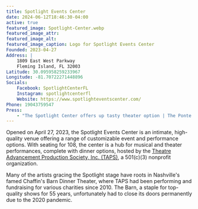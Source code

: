 ```yaml
---
title: Spotlight Events Center
date: 2024-06-12T18:46:30-04:00
active: true
featured_image: Spotlight-Center.webp
featured_image_attr: 
featured_image_alt:
featured_image_caption: Logo for Spotlight Events Center
Founded: 2023-04-27
Address: |
    1809 East West Parkway
    Fleming Island, FL 32003
Latitude: 30.095958259233967
Longitude: -81.70722271448896
Socials:
    Facebook: SpotlightCenterFL
    Instagram: spotlightcenterfl
    Website: https://www.spotlighteventscenter.com/
Phone: 19043759547
Press: 
    - "The Spotlight Center offers up tasty theater option | The Ponte Vedra Recorder": https://pontevedrarecorder.com/stories/the-spotlight-center-offers-up-tasty-theater-option,61442
---
```

Opened on April 27, 2023, the Spotlight Events Center is an intimate, high-quality venue offering a range of customizable event and performance options. With seating for 108, the center is a hub for musical and theater performances, complete with dinner options, hosted by the [Theatre Advancement Production Society, Inc. (TAPS)](/theatres/taps-theatre-advancement-production-society), a 501(c)(3) nonprofit organization.

Many of the artists gracing the Spotlight stage have roots in Nashville's famed Chaffin's Barn Dinner Theater, where TAPS had been performing and fundraising for various charities since 2010. The Barn, a staple for top-quality shows for 55 years, unfortunately had to close its doors permanently due to the 2020 pandemic. 